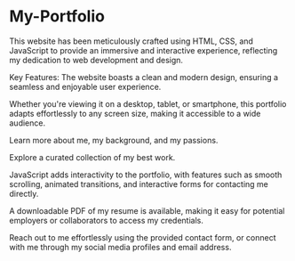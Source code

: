# My-Portfolio

This website has been meticulously crafted using HTML, CSS, and JavaScript to provide an immersive and interactive experience, reflecting my dedication to web development and design.

Key Features:
The website boasts a clean and modern design, ensuring a seamless and enjoyable user experience.

Whether you're viewing it on a desktop, tablet, or smartphone, this portfolio adapts effortlessly to any screen size, making it accessible to a wide audience.

Learn more about me, my background, and my passions.

Explore a curated collection of my best work.

JavaScript adds interactivity to the portfolio, with features such as smooth scrolling, animated transitions, and interactive forms for contacting me directly.

A downloadable PDF of my resume is available, making it easy for potential employers or collaborators to access my credentials.

Reach out to me effortlessly using the provided contact form, or connect with me through my social media profiles and email address.

